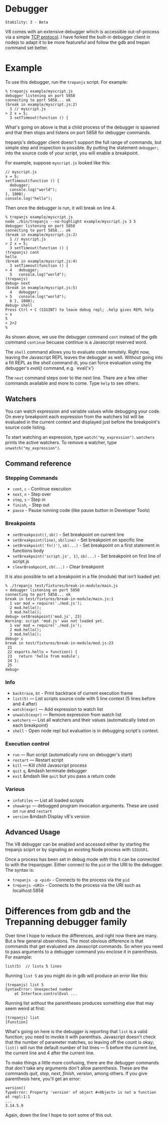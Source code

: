 # Debugger

    Stability: 3 - Beta

<!-- type=misc -->

V8 comes with an extensive debugger which is accessible out-of-process
via a simple
[TCP protocol](http://code.google.com/p/v8/wiki/DebuggerProtocol).  I
have forked the built-in debugger client in nodejs to adapt it to be
more featureful and follow the gdb and trepan command set better.


# Example

To use this debugger, run the `trepanjs` script. For example:

    % trepanjs example/myscript.js
    debugger listening on port 5858
    connecting to port 5858... ok
    (break in example/myscript.js:2)
      1 // myscript.js
    > 2 x = 5;
      3 setTimeout(function () {

What's going on above is that a child process of the debugger is
spawned and that then stops and listens on port 5858 for debugger commands.

trepanjs's debugger client doesn't support the full range of commands,
but simple step and inspection is possible. By putting the statement
`debugger;` into the source code of your script, you will enable a
breakpoint.

For example, suppose `myscript.js` looked like this:

    // myscript.js
    x = 5;
    setTimeout(function () {
      debugger;
      console.log("world");
    }, 1000);
    console.log("hello");

Then once the debugger is run, it will break on line 4.

    % trepanjs example/myscript.js
    node ./bin/trepanjs --no-highlight example/myscript.js 3 5
    debugger listening on port 5858
    connecting to port 5858... ok
    (break in example/myscript.js:2)
      1 // myscript.js
    > 2 x = 5;
      3 setTimeout(function () {
    (trepanjs) cont
    hello
    (break in example/myscript.js:4)
      3 setTimeout(function () {
    > 4   debugger;
      5   console.log("world");
    (trepanjs)
    debug> next
	(break in example/myscript.js:5)
      4   debugger;
    > 5   console.log("world");
      6 }, 1000);
    debug> shell
    Press Ctrl + C (SIGINT) to leave debug repl; .help gives REPL help
    > x
    5
    > 2+2
    %

As shown above, we use the debugger command `cont` instead of the gdb
command `continue` becuase *continue* is a Javascript reserved word.

The `shell` command allows you to evaluate code remotely. Right now,
leaving the Javascript REPL leaves the debugger as well. Without going
into a fill REPL as the *shell* command di, you can force evaluation
using the debugger's *eval()* command, e.g. `eval('x')

The `next` command steps over to the next line. There are a few other
commands available and more to come. Type `help` to see others.

## Watchers

You can watch expression and variable values while debugging your code.
On every breakpoint each expression from the watchers list will be evaluated
in the current context and displayed just before the breakpoint's source code
listing.

To start watching an expression, type `watch("my_expression")`. `watchers`
prints the active watchers. To remove a watcher, type
`unwatch("my_expression")`.

## Command reference

### Stepping Commands

* `cont`, `c` - Continue execution
* `next`, `n` - Step over
* `step`, `s` - Step in
* `finish`, - Step out
* `pause` - Pause running code (like pause button in Developer Tools)

### Breakpoints

* `setBreakpoint()`, `sb()` - Set breakpoint on current line
* `setBreakpoint(line)`, `sb(line)` - Set breakpoint on specific line
* `setBreakpoint('fn()')`, `sb(...)` - Set breakpoint on a first statement in
functions body
* `setBreakpoint('script.js', 1)`, `sb(...)` - Set breakpoint on first line of
script.js
* `clearBreakpoint`, `cb(...)` - Clear breakpoint

It is also possible to set a breakpoint in a file (module) that
isn't loaded yet:

    % ./trepanjs test/fixtures/break-in-module/main.js
    < debugger listening on port 5858
    connecting to port 5858... ok
    break in test/fixtures/break-in-module/main.js:1
      1 var mod = require('./mod.js');
      2 mod.hello();
      3 mod.hello();
    debug> setBreakpoint('mod.js', 23)
    Warning: script 'mod.js' was not loaded yet.
      1 var mod = require('./mod.js');
      2 mod.hello();
      3 mod.hello();
    debug> c
    break in test/fixtures/break-in-module/mod.js:23
     21
     22 exports.hello = function() {
     23   return 'hello from module';
     24 };
     25
    debug>

### Info

* `backtrace`, `bt` - Print backtrace of current execution frame
* `list(5)` &mdash; List scripts source code with 5 line context (5 lines before and
4 after)
* `watch(expr)` &mdash; Add expression to watch list
* `unwatch(expr)` &mdash; Remove expression from watch list
* `watchers` &mdash; List all watchers and their values (automatically listed on each
breakpoint)
* `shell` - Open node repl but evaluation is in debugging script's context.

### Execution control

* `run` &mdash; Run script (automatically runs on debugger's start)
* `restart` &mdash; Restart script
* `kill` &mdash; Kill child Javascript process
* `quit` `q`, &mdash terminate debugger
* `exit` &mdash like `quit` but you pass a return code

### Various

* `infoFiles` &mdash; List all loaded scripts
* `showArgs` &mdash; debugged program invocation arguments. These are used on `run` and `restart`
* `version` &mdash Display v8's version

## Advanced Usage

The V8 debugger can be enabled and accessed either by starting the trepanjs
sciprt or by signaling an existing Node process with `SIGUSR1`.

Once a process has been set in debug mode with this it can be connected to
with the trepanjsger. Either connect to the `pid` or the URI to the debugger.
The syntax is:

* `trepanjs -p <pid>` - Connects to the process via the `pid`
* `trepanjs <URI>` - Connects to the process via the URI such as localhost:5858

# Differences from gdb and the Trepanning debugger family

Over time I hope to reduce the differences, and right now there are
many.  But a few general observtions. The most obvious difference is
that commands that get evaluated are Javascript commands. So when you
need to pass arguments to a debugger command you enclose it in parenthesis.
For example:

    list(5)  // lists 5 lines

Running `list 5` as you might do in gdb will produce an error like this:

    (trepanjs) list 5
    SyntaxError: Unexpected number
        at Interface.controlEval ...

Running list *without* the parentheses produces something else that may
seem weird at first:

    (trepanjs) list
	[Function]

What's going on here is the debugger is reporting that `list` is a
valid function; you need to invoke it with parenthsis. Javascript
doesn't check that the number of parameter matches, so leaving off the
count is okay; `list()` will run the default number of list lines
&mdash; 5 before the current line, the current line and 4 after the
current line.

To make things a little more confusing, there are the debugger
commands that *don't* take any arguments don't allow
parenthesis. These are the commands *quit*, *step*, *next*, *finish*,
*version*, among others. If you give parenthesis here, you'll get an error:

    version()
    TypeError: Property 'version' of object #<Object> is not a function
    at repl:1:1
	...
    3.14.5.9

Again, down the line I hope to sort some of this out.
